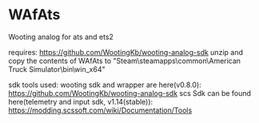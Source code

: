 # WAfAts
Wooting analog for ats and ets2

requires: https://github.com/WootingKb/wooting-analog-sdk
unzip and copy the contents of WAfAts to "Steam\steamapps\common\American Truck Simulator\bin\win_x64" 

sdk tools used:
wooting sdk and wrapper are here(v0.8.0): https://github.com/WootingKb/wooting-analog-sdk
scs Sdk can be found here(telemetry and input sdk, v1.14(stable)): https://modding.scssoft.com/wiki/Documentation/Tools
